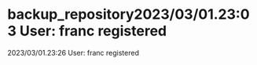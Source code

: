 # backup_repository2 0 2 3 / 0 3 / 0 1 . 2 3 : 0 3   U s e r :   f r a n c   r e g i s t e r e d  
 2 0 2 3 / 0 3 / 0 1 . 2 3 : 2 6   U s e r :   f r a n c   r e g i s t e r e d  
 